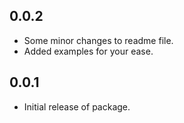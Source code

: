 ## 0.0.2

* Some minor changes to readme file.
* Added examples for your ease.

## 0.0.1

* Initial release of package.
